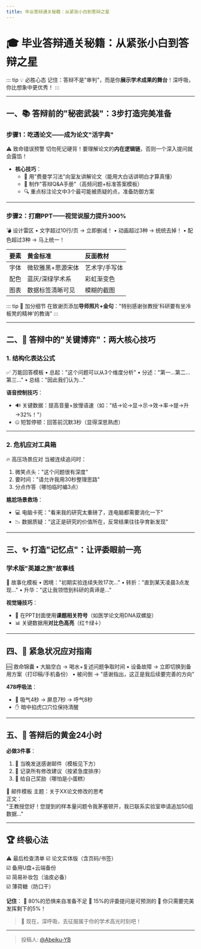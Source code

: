```yaml
---
title: 毕业答辩通关秘籍：从紧张小白到答辩之星
---
```


# 🎓 毕业答辩通关秘籍：从紧张小白到答辩之星

::: tip 💡 必胜心态
记住：答辩不是"审判"，而是你**展示学术成果的舞台**！深呼吸，你比想象中更优秀！
:::

---

## 一、📚 答辩前的"秘密武装"：3步打造完美准备

### 步骤1：吃透论文——成为论文"活字典"


<warning>⚠️ 致命错误预警</warning>
切勿死记硬背！要理解论文的**内在逻辑链**，否则一个深入提问就会露馅！


- **核心技巧**：
  - 🧠 用"费曼学习法"向室友讲解论文（能用大白话讲明白才算真懂）
  - 📝 制作"答辩Q&A手册"（高频问题+标准答案模板）
  - 🔍 重点标注论文中3个最可能被质疑的点，准备防御方案

------

### 步骤2：打磨PPT——视觉说服力提升300%


<danger>💣 设计雷区</danger>
• 文字超过10行/页 → 立即删减！
• 动画超过3种 → 统统去掉！
• 配色超过3种 → 马上统一！


| 要素 | 黄金标准          | 反面教材      |
| :--- | :---------------- | :------------ |
| 字体 | 微软雅黑+思源宋体 | 艺术字/手写体 |
| 配色 | 蓝灰/深绿学术系   | 彩虹渐变色    |
| 图表 | 数据标签清晰可见  | 模糊的截图    |

::: tip 🌟 加分细节
在致谢页添加**导师照片+金句**："特别感谢张教授'科研要有坐冷板凳的精神'的教诲"
:::

------

## 二、🎤 答辩中的"关键博弈"：两大核心技巧

### 1. 结构化表达公式


<tip>✅ 万能回答模板</tip>
• 总起："这个问题可以从3个维度分析"
• 分述："第一...第二...第三..."
• 总结："因此我们认为..."


**语音控制技巧**：

- 🔊 关键数据：提高音量+放慢语速（如："结→论→显→示→效→率→提→升→32%！"）
- 🤐 短暂停顿：回答前沉默3秒（显得深思熟虑）

------

### 2. 危机应对工具箱


<warning>🔥 高压场景应对</warning>
当被连续追问时：
1. 微笑点头："这个问题很有深度"
2. 要时间："请允许我用30秒整理思路"
3. 分点作答（哪怕临时编3点）


**尴尬场景救场**：

- 💻 电脑卡死："看来我的研究太重磅了，连电脑都需要消化一下"
- 📉 数据质疑："这正是研究的价值所在，反常结果往往孕育新发现"

------

## 三、✨ 打造"记忆点"：让评委眼前一亮

### 学术版"英雄之旅"故事线


<tip>📖 故事化模板</tip>
• 困境："初期实验连续失败17次..."
• 转折："直到某天凌晨3点发现..."
• 升华："这让我领悟到科研的真谛是..."


**视觉锤技巧**：

- 🎨 在PPT封面使用**课题相关符号**（如医学论文用DNA双螺旋）
- 📊 关键数据用**对比色高亮**（红↑绿↓）

------

## 四、🚨 紧急状况应对指南


<danger>🆘 救命锦囊</danger>
• 大脑空白 → 喝水+复述问题争取时间
• 设备故障 → 立即切换到备用方案（打印稿/手机备份）
• 被问倒 → "感谢指出，这正是我后续要完善的方向"


**478呼吸法**：

- 🧘 吸气4秒 → 屏息7秒 → 呼气8秒
- ✋ 暗中掐虎口穴位保持清醒

------

## 五、🎉 答辩后的黄金24小时

**必做3件事**：

1. 📩 当晚发送感谢邮件（模板见下方）
2. 📝 记录所有修改建议（按紧急度排序）
3. 🍰 给自己奖励（哪怕是小蛋糕）


<tip>📧 邮件模板</tip>
主题：关于XX论文修改的思考  
正文：  
"王教授您好！您提到的样本量问题令我茅塞顿开，我已联系实验室申请追加50组数据..."


------

## 🏆 终极心法


<warning>⚠️ 最后检查清单</warning>
☑️ 论文实体版（含页码/书签）  
☑️ 备用U盘+云端备份  
☑️ 简易补妆包（油皮必备）  
☑️ 薄荷糖（防口干）  


**记住**：
🔹 80%的恐惧来自准备不足
🔹 15%的评委提问是可预测的
🔹 你只需要完美发挥剩下的5%！

> 💫 现在，深呼吸，去征服属于你的学术高光时刻吧！

---

> 投稿人: [@Abeiku-YB](https://github.com/Abeiku-YB)
